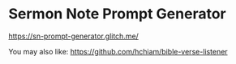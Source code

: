 # Sermon Note Prompt Generator

https://sn-prompt-generator.glitch.me/

You may also like: https://github.com/hchiam/bible-verse-listener
